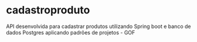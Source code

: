 # cadastroproduto
API desenvolvida para cadastrar produtos utilizando Spring boot e banco de dados Postgres aplicando padrões de projetos - GOF
